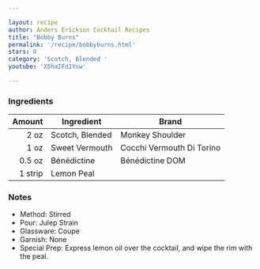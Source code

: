 ```yaml
---

layout: recipe
author: Anders Erickson Cocktail Recipes
title: "Bobby Burns"
permalink: '/recipe/bobbyburns.html'
stars: 0
category: 'Scotch, Blended '
youtube: 'X5haIFd1Ysw'

---
```


### Ingredients

| Amount  | Ingredient               | Brand                  |
| ------: | --------------- | ------------------------- |
|    2 oz | Scotch, Blended | Monkey Shoulder           |
|    1 oz | Sweet Vermouth  | Cocchi Vermouth Di Torino |
|  0.5 oz | Bénédictine     | Bénédictine DOM           |
| 1 strip | Lemon Peal      |

### Notes

- Method: Stirred
- Pour: Julep Strain
- Glassware: Coupe
- Garnish: None
- Special Prep: Express lemon oil over the cocktail, and wipe the rim with the peal.

